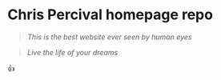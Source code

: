 # Chris Percival homepage repo

> *This is the best website ever seen by human eyes*

> *Live the life of your dreams*

:+1:
